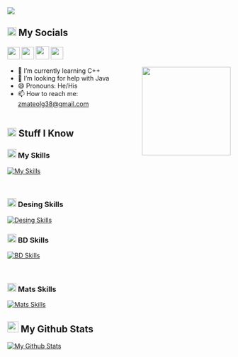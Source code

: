 <img src="https://i.pinimg.com/564x/05/ac/f8/05acf8ee4a567a97cebefd7f5715ed44.jpg">


<h2><img src="https://media.giphy.com/media/2Wg89Ea84IMmkxMngo/giphy.gif" height="20"> My Socials</h2>
<p>
  <a href="zmateolg38@gmail.com" target="_blank"><img height="28" src = "https://img.shields.io/badge/gmail-c14438?&style=for-the-badge&logo=gmail&logoColor=white"></a>
  <a href="https://twitter.com/Pratik_kale135" target="_blank"><img height="28" src = "https://img.shields.io/badge/-Twitter-00acee?style=for-the-badge&logo=Twitter&logoColor=white"></a>
  <a href="https://dev.to/pratik_kale" target="_blank"><img height="30" src = "https://img.shields.io/badge/DEV.TO-%230A0A0A.svg?&style=for-the-badge&logo=dev-dot-to&logoColor=white"></a>
  <a href="https://instagram.com/zmateo2k" target="_blank"><img height="28" src = "https://img.shields.io/badge/-Instagram-e95950?style=for-the-badge&logo=Instagram&logoColor=white"></a>
</p>

<img align ="right" src = "https://www.pngfind.com/pngs/m/132-1326519_jiji-kikis-delivery-service-icon-png-download-kiki.png" width="200" height="200">

- 🌱 I’m currently learning C++
- 🤔 I’m looking for help with Java
- 😄 Pronouns: He/His
- 📫 How to reach me: zmateolg38@gmail.com
<br></br>

<h2><img src="https://media.giphy.com/media/VdoIFLsMIlwzfKD520/giphy.gif" height="20"> Stuff I Know</h2>                                                                                                                       

<p>
<h3><img src="https://media.giphy.com/media/VdoIFLsMIlwzfKD520/giphy.gif" height="20"> My Skills</h3>                                                                                                                       

[![My Skills](https://skillicons.dev/icons?i=java,cpp,py,,figma&theme=light)](https://skillicons.dev)
</p>
<br>

<p>
<h3><img src="https://media.giphy.com/media/VdoIFLsMIlwzfKD520/giphy.gif" height="20"> Desing Skills</h3>                                                                                                                       

[![Desing Skills](https://skillicons.dev/icons?i=html,css,ps,figma&theme=light)](https://skillicons.dev)
</p>

<p>
<h3><img src="https://media.giphy.com/media/VdoIFLsMIlwzfKD520/giphy.gif" height="20"> BD Skills</h3>                                                                                                                       

[![BD Skills](https://skillicons.dev/icons?i=mysql,figma&theme=light)](https://skillicons.dev)
</p>

<br>
<p>
<h3><img src="https://media.giphy.com/media/VdoIFLsMIlwzfKD520/giphy.gif" height="20"> Mats Skills</h3>                                                                                                                       

[![Mats Skills](https://skillicons.dev/icons?i=r,figma&theme=light)](https://skillicons.dev)
</p>



<h2><img src="https://media.giphy.com/media/cj87CxfRtrUifF3Ryk/giphy.gif" height="25"> My Github Stats</h2>

[![My Github Stats](https://github-readme-stats.vercel.app/api?username=pratik-kale20&theme=midnight-purple&show_icons=true&include_all_commits=true&count_private=true)](https://github-readme-stats.vercel.app/api?username=pratik-kale20&theme=midnight-purple&include_all_commits=true&count_private=true)

